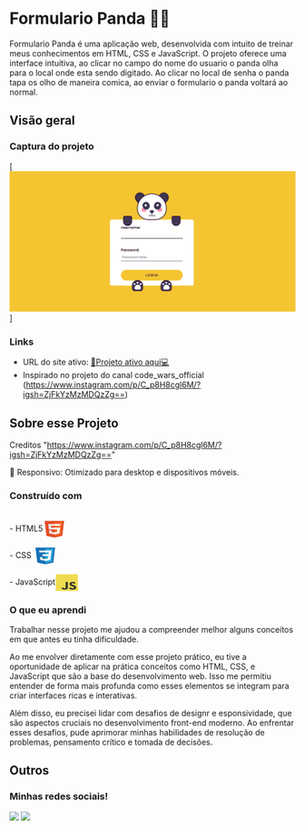 # Formulario Panda 🐼🎍

Formulario Panda é uma aplicação web, desenvolvida com intuito de treinar meus conhecimentos em HTML, CSS e JavaScript.
O projeto oferece uma interface intuitiva, ao clicar no campo do nome do usuario o panda olha para o local onde esta sendo digitado.
Ao clicar no local de senha o panda tapa os olho de maneira comica, ao enviar o formulario o panda voltará ao normal.
## Visão geral

### Captura do projeto

[<img src="./src/img/formularioPanda.gif" alt="gif da dela inicial do projeto 'Formulario Panda'">]

### Links

- URL do site ativo: [🛜Projeto ativo aqui💻](https://tales-santos7.github.io/formularioPanda/)
- Inspirado no projeto do canal code_wars_official (https://www.instagram.com/p/C_p8H8cgl6M/?igsh=ZjFkYzMzMDQzZg==)

## Sobre esse Projeto 

Creditos "https://www.instagram.com/p/C_p8H8cgl6M/?igsh=ZjFkYzMzMDQzZg=="

📱 Responsivo: Otimizado para desktop e dispositivos móveis. 

### Construído com

<div style="display: inline_block"><br>
- HTML5<img align="center" alt="HTML" height="30" width="40" src="https://raw.githubusercontent.com/devicons/devicon/master/icons/html5/html5-original.svg"><br><br>
  - CSS <img align="center" alt="CSS" height="30" width="40" src="https://raw.githubusercontent.com/devicons/devicon/master/icons/css3/css3-original.svg"><br><br>
- JavaScript<img align="center" alt="JavaScript" height="30" width="40" src="https://raw.githubusercontent.com/devicons/devicon/master/icons/javascript/javascript-original.svg">
</div>

### O que eu aprendi

Trabalhar nesse projeto me ajudou a compreender melhor alguns conceitos em que antes eu tinha dificuldade. 

Ao me envolver diretamente com esse projeto prático, eu tive a oportunidade de aplicar na prática conceitos como HTML, CSS, e JavaScript que são a base do desenvolvimento web. Isso me permitiu entender de forma mais profunda como esses elementos se integram para criar interfaces ricas e interativas.

Além disso, eu precisei lidar com desafios de designr e esponsividade, que são aspectos cruciais no desenvolvimento front-end moderno. Ao enfrentar esses desafios, pude aprimorar minhas habilidades de resolução de problemas, pensamento crítico e tomada de decisões.

## Outros

### Minhas redes sociais!

<div> 
  <a href="https://instagram.com/tales.s7" target="_blank"><img src="https://img.shields.io/badge/-Instagram-%23E4405F?style=for-the-badge&logo=instagram&logoColor=white" target="_blank"></a>
  <a href="https://www.linkedin.com/in/tales-santos7" target="_blank"><img src="https://img.shields.io/badge/-LinkedIn-%230077B5?style=for-the-badge&logo=linkedin&logoColor=white" target="_blank"></a>
</div>
